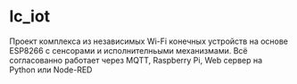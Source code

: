 # lc_iot
Проект комплекса из независимых Wi-Fi конечных устройств на основе ESP8266 с сенсорами и исполнителньыми механизмами.
Всё согласованно работает через MQTT, Raspberry Pi, Web сервер на  Python или Node-RED
